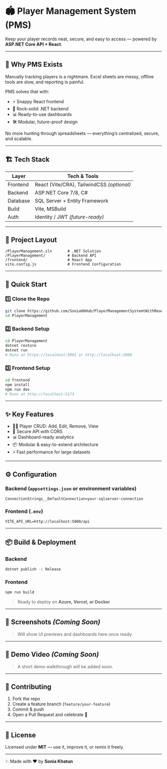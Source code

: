 # 🏟️ Player Management System (PMS)

Keep your player records neat, secure, and easy to access — powered by **ASP.NET Core API + React**.

---

## 🌟 Why PMS Exists

Manually tracking players is a nightmare. Excel sheets are messy, offline tools are slow, and reporting is painful.

PMS solves that with:

- ⚡ Snappy React frontend
- 🔐 Rock-solid .NET backend
- 📊 Ready-to-use dashboards
- 🛠️ Modular, future-proof design

No more hunting through spreadsheets — everything’s centralized, secure, and scalable.

---

## 🏗️ Tech Stack

| Layer      | Tech & Tools |
|------------|--------------|
| Frontend   | React (Vite/CRA), TailwindCSS *(optional)* |
| Backend    | ASP.NET Core 7/8, C# |
| Database   | SQL Server + Entity Framework |
| Build      | Vite, MSBuild |
| Auth       | Identity / JWT *(future-ready)* |

---

## 📂 Project Layout

```
/PlayerManagement.sln       # .NET Solution
/PlayerManagement/          # Backend API
/frontend/                  # React App
vite.config.js              # Frontend Configuration
```

---

## 🚀 Quick Start

### 1️⃣ Clone the Repo

```bash
git clone https://github.com/Sonia66Hub/PlayerManagementSystemtWithReact
cd PlayerManagement
```

### 2️⃣ Backend Setup

```bash
cd PlayerManagement
dotnet restore
dotnet run
# Runs at https://localhost:5001 or http://localhost:5000
```

### 3️⃣ Frontend Setup

```bash
cd frontend
npm install
npm run dev
# Runs at http://localhost:5173
```

---

## ✨ Key Features

- 🧑‍💼 Player CRUD: Add, Edit, Remove, View
- 🔐 Secure API with CORS
- 📊 Dashboard-ready analytics
- 📦 Modular & easy-to-extend architecture
- ⚡ Fast performance for large datasets

---

## ⚙️ Configuration

### Backend (`appsettings.json` or environment variables)

```
ConnectionStrings__DefaultConnection=your-sqlserver-connection
```

### Frontend (`.env`)

```
VITE_API_URL=http://localhost:5000/api
```

---

## 📦 Build & Deployment

### Backend

```bash
dotnet publish -c Release
```

### Frontend

```bash
npm run build
```

> Ready to deploy on **Azure, Vercel, or Docker**

---

## 📸 Screenshots *(Coming Soon)*

> Will show UI previews and dashboards here once ready.

---

## 🎥 Demo Video *(Coming Soon)*

> A short demo walkthrough will be added soon.

---

## 🤝 Contributing

1. Fork the repo  
2. Create a feature branch (`feature/your-feature`)  
3. Commit & push  
4. Open a Pull Request and celebrate 🎉

---

## 📜 License

Licensed under **MIT** — use it, improve it, or remix it freely.

---

✨ Made with ❤️ by **Sonia Khatun**

